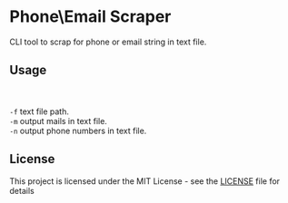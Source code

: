 # Phone\Email Scraper

CLI tool to scrap for phone or email string in text file.  

## Usage
<br/><br/>
`-f` text file path. <br/>
`-m` output mails in text file. <br/>
`-n` output phone numbers in text file. <br/>


## License

This project is licensed under the MIT License - see the [LICENSE](LICENSE) file for details
